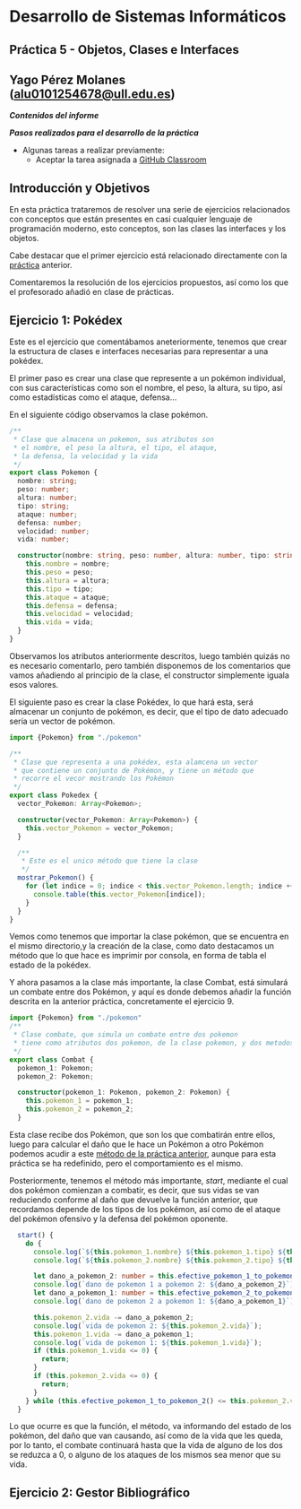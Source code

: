 # Desarrollo de Sistemas Informáticos
## Práctica 5 - Objetos, Clases e Interfaces
## Yago Pérez Molanes (alu0101254678@ull.edu.es)
__*Contenidos del informe*__

__*Pasos realizados para el desarrollo de la práctica*__

* Algunas tareas a realizar previamente: 
  * Aceptar la tarea asignada a [GitHub Classroom](https://classroom.github.com/assignment-invitations/1c23ab34d87288a70dfe7ad425e8ca75/status)

## __Introducción y Objetivos__
En esta práctica trataremos de resolver una serie de ejercicios relacionados con conceptos que están presentes en casi 
cualquier lenguaje de programación moderno, esto conceptos, son las clases las interfaces y los objetos.

Cabe destacar que el primer ejercicio está relacionado directamente con la [práctica](https://github.com/ULL-ESIT-INF-DSI-2021/ull-esit-inf-dsi-20-21-prct04-arrays-tuples-enums-alu0101254678) anterior.

Comentaremos la resolución de los ejercicios propuestos, así como los que el profesorado añadió en clase de prácticas.

## __Ejercicio 1: Pokédex__
Este es el ejercicio que comentábamos aneteriormente, tenemos que crear la estructura de clases e interfaces necesarias para representar
a una pokédex.

El primer paso es crear una clase que represente a un pokémon individual, con sus características como son el nombre, el peso, la 
altura, su tipo, así como estadísticas como el ataque, defensa...

En el siguiente código observamos la clase pokémon.

```TypeScript
/**
 * Clase que almacena un pokemon, sus atributos son
 * el nombre, el peso la altura, el tipo, el ataque,
 * la defensa, la velocidad y la vida
 */
export class Pokemon {
  nombre: string;
  peso: number;
  altura: number;
  tipo: string;
  ataque: number;
  defensa: number;
  velocidad: number;
  vida: number;

  constructor(nombre: string, peso: number, altura: number, tipo: string, ataque: number, defensa: number, velocidad: number, vida: number) {
    this.nombre = nombre;
    this.peso = peso;
    this.altura = altura;
    this.tipo = tipo;
    this.ataque = ataque;
    this.defensa = defensa;
    this.velocidad = velocidad;
    this.vida = vida;
  }
}
```
Observamos los atributos anteriormente descritos, luego también quizás no es necesario comentarlo, pero también disponemos de los
comentarios que vamos añadiendo al principio de la clase, el constructor simplemente iguala esos valores.

El siguiente paso es crear la clase Pokédex, lo que hará esta, será almacenar un conjunto de pokémon, es decir, que el tipo de 
dato adecuado sería un vector de pokémon.

```TypeScript
import {Pokemon} from "./pokemon"

/**
 * Clase que representa a una pokédex, esta alamcena un vector
 * que contiene un conjunto de Pokémon, y tiene un método que
 * recorre el vecor mostrando los Pokémon
 */
export class Pokedex {
  vector_Pokemon: Array<Pokemon>;

  constructor(vector_Pokemon: Array<Pokemon>) {
    this.vector_Pokemon = vector_Pokemon;
  }

  /**
   * Este es el unico método que tiene la clase
   */
  mostrar_Pokemon() {
    for (let indice = 0; indice < this.vector_Pokemon.length; indice ++) {
      console.table(this.vector_Pokemon[indice]);
    }
  }
}
```
Vemos como tenemos que importar la clase pokémon, que se encuentra en el mismo directorio,y la creación de la clase, como dato
destacamos un método que lo que hace es imprimir por consola, en forma de tabla el estado de la pokédex.

Y ahora pasamos a la clase más importante, la clase Combat, está simulará un combate entre dos Pokémon, y aquí es donde
debemos añadir la función descrita en la anterior práctica, concretamente el ejercicio 9.

```TypeScript
import {Pokemon} from "./pokemon"
/**
 * Clase combate, que simula un combate entre dos pokemon
 * tiene como atributos dos pokemon, de la clase pokemon, y dos metodos
 */
export class Combat {
  pokemon_1: Pokemon;
  pokemon_2: Pokemon;

  constructor(pokemon_1: Pokemon, pokemon_2: Pokemon) {
    this.pokemon_1 = pokemon_1;
    this.pokemon_2 = pokemon_2;
  }

```
Esta clase recibe dos Pokémon, que son los que combatirán entre ellos, luego para calcular el daño que le hace un Pokémon
a otro Pokémon podemos acudir a este [método de la práctica anterior](https://github.com/ULL-ESIT-INF-DSI-2021/ull-esit-inf-dsi-20-21-prct03-static-types-functions-alu0101254678/blob/master/src/ejercicio-9.ts), aunque para esta práctica se ha redefinido, 
pero el comportamiento es el mismo.

Posteriormente, tenemos el método más importante, *start*, mediante el cual dos pokémon comienzan a combatir, es decir, que sus vidas se van
reduciendo conforme al daño que devuelve la función anterior, que recordamos depende de los tipos de los pokémon, así como de el ataque del 
pokémon ofensivo y la defensa del pokémon oponente.

```TypeScript
  start() {
    do {
      console.log(`${this.pokemon_1.nombre} ${this.pokemon_1.tipo} ${this.pokemon_1.ataque} ${this.pokemon_1.defensa} ${this.pokemon_1.velocidad} ${this.pokemon_1.vida}`);
      console.log(`${this.pokemon_2.nombre} ${this.pokemon_2.tipo} ${this.pokemon_2.ataque} ${this.pokemon_2.defensa} ${this.pokemon_2.velocidad} ${this.pokemon_2.vida}`);

      let dano_a_pokemon_2: number = this.efective_pokemon_1_to_pokemon_2();
      console.log(`dano de pokemon 1 a pokemon 2: ${dano_a_pokemon_2}`);
      let dano_a_pokemon_1: number = this.efective_pokemon_2_to_pokemon_1();
      console.log(`dano de pokemon 2 a pokemon 1: ${dano_a_pokemon_1}`);

      this.pokemon_2.vida -= dano_a_pokemon_2;
      console.log(`vida de pokemon 2: ${this.pokemon_2.vida}`);
      this.pokemon_1.vida -= dano_a_pokemon_1;
      console.log(`vida de pokemon 1: ${this.pokemon_1.vida}`);
      if (this.pokemon_1.vida <= 0) {
        return;
      }
      if (this.pokemon_2.vida <= 0) {
        return;
      }
    } while (this.efective_pokemon_1_to_pokemon_2() <= this.pokemon_2.vida || this.efective_pokemon_2_to_pokemon_1() <= this.pokemon_1.vida);
  }
```
Lo que ocurre es que la función, el método, va informando del estado de los pokémon, del daño que van causando, así como de la vida que 
les queda, por lo tanto, el combate continuará hasta que la vida de alguno de los dos se reduzca a 0, o alguno de los ataques de los mismos
sea menor que su vida.

## __Ejercicio 2: Gestor Bibliográfico__




